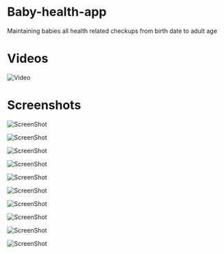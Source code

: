 # Baby-health-app
Maintaining babies all health related checkups from birth date to adult age

Videos
======

![Video](https://github.com/trbala0205/Baby-health-app/blob/master/demo/baby_app_demo.gif?raw=true)

Screenshots
===========
![ScreenShot](https://github.com/trbala0205/Baby-health-app/blob/master/screenshots/1.baby_list.png?raw=true)

![ScreenShot](https://github.com/trbala0205/Baby-health-app/blob/master/screenshots/add_bio_page.png?raw=true)

![ScreenShot](https://github.com/trbala0205/Baby-health-app/blob/master/screenshots/encyclopedia.png?raw=true)

![ScreenShot](https://github.com/trbala0205/Baby-health-app/blob/master/screenshots/forgot_password.png?raw=true)

![ScreenShot](https://github.com/trbala0205/Baby-health-app/blob/master/screenshots/growth_summary.png?raw=true)

![ScreenShot](https://github.com/trbala0205/Baby-health-app/blob/master/screenshots/health_booklet.png?raw=true)

![ScreenShot](https://github.com/trbala0205/Baby-health-app/blob/master/screenshots/home_page.png?raw=true)

![ScreenShot](https://github.com/trbala0205/Baby-health-app/blob/master/screenshots/immunisations.png?raw=true)

![ScreenShot](https://github.com/trbala0205/Baby-health-app/blob/master/screenshots/login_page.png?raw=true)

![ScreenShot](https://github.com/trbala0205/Baby-health-app/blob/master/screenshots/screening_summary.png?raw=true)
